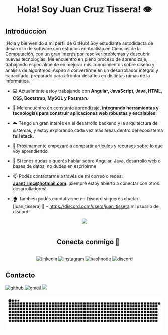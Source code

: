 <h1 align="center">Hola! Soy Juan Cruz Tissera! 👁️</h1>

## Introduccion

¡Hola y bienvenido a mi perfil de GitHub! Soy estudiante autodidacta de desarrollo de software con estudios en Analista en Ciencias de la Computación, con un gran interés por resolver problemas y descubrir nuevas tecnologías. Me encuentro en pleno proceso de aprendizaje, trabajando especialmente en mejorar mis conocimientos sobre diseño y análisis de algoritmos. Aspiro a convertirme en un desarrollador integral y capacitado, preparado para afrontar desafíos en distintas ramas de la informática.

<!--Intro start-->
- 💻 Actualmente estoy trabajando con **Angular, JavaScript, Java, HTML, CSS, Bootstrap, MySQL y Postman.**

- 🌱  Me encuentro en constante aprendizaje, **integrando herramientas y tecnologías para construir aplicaciones web robustas y escalables.** 

- ☁️ Tengo un gran interés en el desarrollo backend y la arquitectura de sistemas, y estoy explorando cada vez más áreas dentro del ecosistema **full stack.**

- 📝  Próximamente empezaré a compartir artículos y recursos sobre lo que voy aprendiendo.

- 💬 Si tenés dudas o querés hablar sobre Angular, Java, desarrollo web o bases de datos, no dudes en escribirme
  
- 📫 Podés contactarme a través de mi correo o redes: **Juant_lmc@hotmail.com**. ¡siempre estoy abierto a conectar con otros desarrolladores!

- 🏠 También podés encontrarme en Discord si querés charlar: [juan_tissera] **👋**  –  https://discord.com/users/juan_tissera mi usuario de discord!
<!--Intro end-->

 <!--tech stack icons-->
<p align="center">
  <a href="https://skillicons.dev">
    <img src="https://skillicons.dev/icons?i=git,discord,figma,github,html,css,java,js,mysql,nodejs,postman,tailwind,ts,vscode&perline=14" />
  </a>
</p>

<!-- Conecta conmigo -->
<!--h2 sin bottom border-->
<div id="user-content-toc">
  <ul align="center">
    <summary><h2 style="display: inline-block">Conecta conmigo 🤝</h2></summary>
  </ul>
</div>

<!--iconos y links-->
<p align="center">
<a href="https://www.linkedin.com/in/juan-cruz-tissera-0b1868232" target="blank"><img align="center" src="https://user-images.githubusercontent.com/88904952/234979284-68c11d7f-1acc-4f0c-ac78-044e1037d7b0.png" alt="linkedin" height="50" width="50" /></a>
<a href="https://www.instagram.com/juan_tissera20" target="blank"><img align="center" src="https://user-images.githubusercontent.com/88904952/234981169-2dd1e58f-4b7e-468c-8213-034ba62156c3.png" alt="instagram" height="50" width="50" /></a>
<a href="" target="blank"><img align="center" src="https://user-images.githubusercontent.com/88904952/234982196-562aea17-5532-4550-8c08-1c7cb994a541.png" alt="hashnode" height="50" width="50" /></a>
<a href="https://discord.com/users/juan_tissera" target="blank"><img align="center" src="https://user-images.githubusercontent.com/88904952/234982627-019fd336-6248-453c-9b05-97c13fd1d207.png" alt="discord" height="50" width="50" /></a>
  
</p>

## Contacto

<a href="https://github.com/JuanTissera20" target="_blank">
<img src=https://img.shields.io/badge/github-%2300acee.svg?color=181717&style=for-the-badge&logo=github&logoColor=white alt=github style="margin-bottom: 5px;" />

<a href="mailto:juant_lmc@hotmail.com" target="_blank">
<img src=https://img.shields.io/badge/gmail-%2300acee.svg?color=EA4335&style=for-the-badge&logo=gmail&logoColor=white alt=gmail style="margin-bottom: 5px;" />

<!--horizontal divider(gradiant)-->
<img src="https://user-images.githubusercontent.com/73097560/115834477-dbab4500-a447-11eb-908a-139a6edaec5c.gif">
<p align = "center">
	<img src = "https://github.com/7oSkaaa/7oSkaaa/blob/output/github-contribution-grid-snake.svg?" alt = "Snake Game"/>
</p>


